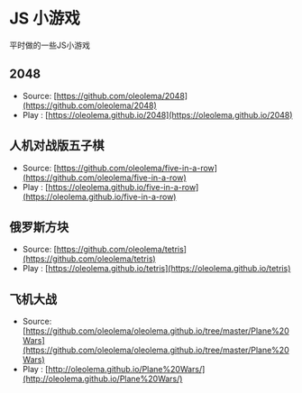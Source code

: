 # JS 小游戏
平时做的一些JS小游戏

## 2048

- Source: [https://github.com/oleolema/2048](https://github.com/oleolema/2048)
- Play  : [https://oleolema.github.io/2048](https://oleolema.github.io/2048)

## 人机对战版五子棋

- Source: [https://github.com/oleolema/five-in-a-row](https://github.com/oleolema/five-in-a-row)
- Play  : [https://oleolema.github.io/five-in-a-row](https://oleolema.github.io/five-in-a-row)

## 俄罗斯方块

- Source: [https://github.com/oleolema/tetris](https://github.com/oleolema/tetris)
- Play  : [https://oleolema.github.io/tetris](https://oleolema.github.io/tetris)

## 飞机大战

- Source: [https://github.com/oleolema/oleolema.github.io/tree/master/Plane%20Wars](https://github.com/oleolema/oleolema.github.io/tree/master/Plane%20Wars)
- Play  : [http://oleolema.github.io/Plane%20Wars/](http://oleolema.github.io/Plane%20Wars/)

